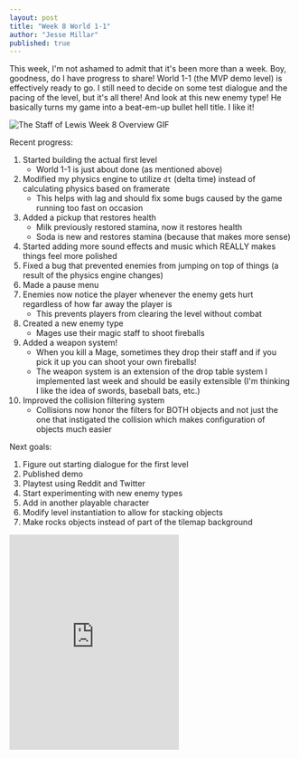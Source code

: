 ```yaml
---
layout: post
title: "Week 8 World 1-1"
author: "Jesse Millar"
published: true
---
```


This week, I'm not ashamed to admit that it's been more than a week. Boy, goodness, do I have progress to share! World 1-1 (the MVP demo level) is effectively ready to go. I still need to decide on some test dialogue and the pacing of the level, but it's all there! And look at this new enemy type! He basically turns my game into a beat-em-up bullet hell title. I like it!

![*The Staff of Lewis* Week 8 Overview GIF]({{site.baseurl}}/images/staff-of-lewis-week-8-overview.gif)

Recent progress:
1. Started building the actual first level
    - World 1-1 is just about done (as mentioned above)
1. Modified my physics engine to utilize `dt` (delta time) instead of calculating physics based on framerate
    - This helps with lag and should fix some bugs caused by the game running too fast on occasion
1. Added a pickup that restores health
    - Milk previously restored stamina, now it restores health
    - Soda is new and restores stamina (because that makes more sense)
1. Started adding more sound effects and music which REALLY makes things feel more polished
1. Fixed a bug that prevented enemies from jumping on top of things (a result of the physics engine changes)
1. Made a pause menu
1. Enemies now notice the player whenever the enemy gets hurt regardless of how far away the player is
    - This prevents players from clearing the level without combat
1. Created a new enemy type
    - Mages use their magic staff to shoot fireballs
1. Added a weapon system!
    - When you kill a Mage, sometimes they drop their staff and if you pick it up you can shoot your own fireballs!
    - The weapon system is an extension of the drop table system I implemented last week and should be easily extensible (I'm thinking I like the idea of swords, baseball bats, etc.)
1. Improved the collision filtering system
    - Collisions now honor the filters for BOTH objects and not just the one that instigated the collision which makes configuration of objects much easier

Next goals:
1. Figure out starting dialogue for the first level
1. Published demo
1. Playtest using Reddit and Twitter
1. Start experimenting with new enemy types
1. Add in another playable character
1. Modify level instantiation to allow for stacking objects
1. Make rocks objects instead of part of the tilemap background

<iframe src="https://open.spotify.com/embed/track/6b8Be6ljOzmkOmFslEb23P" width="300" height="380" frameborder="0" allowtransparency="true" allow="encrypted-media"></iframe>